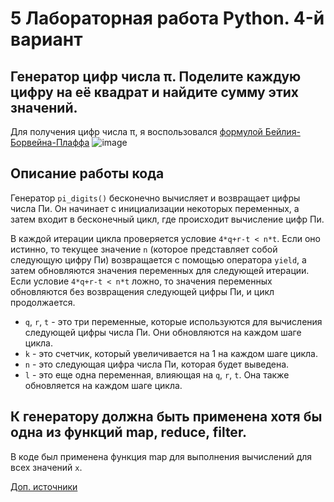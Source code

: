 # 5 Лабораторная работа Python. 4-й вариант
## Генератор цифр числа π. Поделите каждую цифру на её квадрат и найдите сумму этих значений.
Для получения цифр числа π, я воспользовался [формулой Бейлия-Борвейна-Плаффа](https://ru.wikipedia.org/wiki/%D0%A4%D0%BE%D1%80%D0%BC%D1%83%D0%BB%D0%B0_%D0%91%D1%8D%D0%B9%D0%BB%D0%B8_%E2%80%94_%D0%91%D0%BE%D1%80%D1%83%D1%8D%D0%B9%D0%BD%D0%B0_%E2%80%94_%D0%9F%D0%BB%D0%B0%D1%84%D1%84%D0%B0)
![image](https://github.com/user-attachments/assets/66b55c3d-324b-4421-8ae3-d46bd3d20c49)
## Описание работы кода

Генератор `pi_digits()` бесконечно вычисляет и возвращает цифры числа Пи. Он начинает с инициализации некоторых переменных, а затем входит в бесконечный цикл, где происходит вычисление цифр Пи.

В каждой итерации цикла проверяется условие `4*q+r-t < n*t`. Если оно истинно, то текущее значение `n` (которое представляет собой следующую цифру Пи) возвращается с помощью оператора `yield`, а затем обновляются значения переменных для следующей итерации.
Если условие `4*q+r-t < n*t` ложно, то значения переменных обновляются без возвращения следующей цифры Пи, и цикл продолжается.

- `q`, `r`, `t` - это три переменные, которые используются для вычисления следующей цифры числа Пи. Они обновляются на каждом шаге цикла.
- `k` - это счетчик, который увеличивается на 1 на каждом шаге цикла.
- `n` - это следующая цифра числа Пи, которая будет выведена.
- `l` - это еще одна переменная, влияющая на `q`, `r`, `t`. Она также обновляется на каждом шаге цикла.

## К генератору должна быть применена хотя бы одна из функций map, reduce, filter.
В коде был применена функция map для выполнения вычислений для всех значений `x`.

[Доп. источники](https://github.com/BrolanJ/Bailey-Borwein-Plouffe/blob/master/BBP%20Formula.py)
